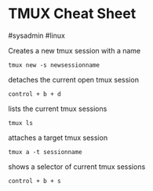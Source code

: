 # TMUX Cheat Sheet
#sysadmin #linux 

Creates a new tmux session with a name

```
tmux new -s newsessionname
```

detaches the current open tmux session

```
control + b + d
```

lists the current tmux sessions

```
tmux ls
```

attaches a target tmux session

```
tmux a -t sessionname
```

shows a selector of current tmux sessions

```
control + b + s
```